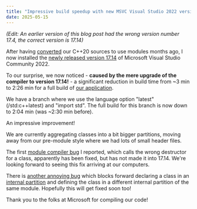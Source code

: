 ```yaml
---
title: "Impressive build speedup with new MSVC Visual Studio 2022 version 17.14"
date: 2025-05-15
---
```


*(Edit: An earlier version of this blog post had the wrong version number 17.4, the correct version is 17.14)*

After having [converted](https://abuehl.github.io/2025/03/24/converting-to-modules.html) our C++20 sources to use modules months ago, I now installed the [newly released version 17.14](https://devblogs.microsoft.com/cppblog/c-language-updates-in-msvc-in-visual-studio-2022-17-14/) of Microsoft Visual Studio Community 2022.

To our surprise, we now noticed - **caused by the mere upgrade of the compiler to version 17.14!** - a significant reduction in build time from ~3 min to 2:26 min for a full build of [our application](https://cadifra.com/).

We have a branch where we use the language option "latest" (/std:c++latest) and  "import std". The full build for this branch is now down to 2:04 min (was ~2:30 min before).

An impressive improvement!

We are currently aggregating classes into a bit bigger partitions, moving away from our pre-module style where we had lots of small header files.

The first [module compiler bug](https://developercommunity.visualstudio.com/t/Compiler-uses-non-exported-class-definit/10863347) I reported, which calls the wrong destructor for a class, apparently has been fixed, but has not made it into 17.14. We're looking forward to seeing this fix arriving at our computers.

There is [another annoying bug](https://developercommunity.visualstudio.com/t/Cannot-forward-declare-class-in-internal/10901595) which blocks forward declaring a class in an [internal partition](https://learn.microsoft.com/en-us/cpp/build/reference/internal-partition?view=msvc-170) and defining the class in a different internal partition of the same module. Hopefully this will get fixed soon too!

Thank you to the folks at Microsoft for compiling our code! 
